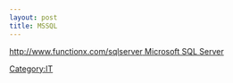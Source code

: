 ```yaml
---
layout: post 
title: MSSQL
---
```


[http://www.functionx.com/sqlserver Microsoft SQL
Server](http://www.functionx.com/sqlserver_Microsoft_SQL_Server "wikilink")

[Category:IT](Category:IT "wikilink")

